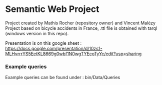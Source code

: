 # Semantic Web Project 
 Project created by Mathis Rocher (repository owner) and Vincent Malézy
 Project based on bicycle accidents in France, .ttl file is obtained with tarql (windows version in this repo).

 Presentation is on this google sheet :
 https://docs.google.com/presentation/d/10zs1-MLHvrrrYS5EetKL8669g0wbf1N0wgTYEcoTyYc/edit?usp=sharing
 

### Example queries
Example queries can be found under : bin/Data/Queries
